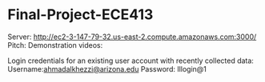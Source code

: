 # Final-Project-ECE413
Server: http://ec2-3-147-79-32.us-east-2.compute.amazonaws.com:3000/
Pitch: 
Demonstration videos: 


Login credentials for an existing user account with recently collected data:
Username:ahmadalkhezzi@arizona.edu
Password: Illogin@1


